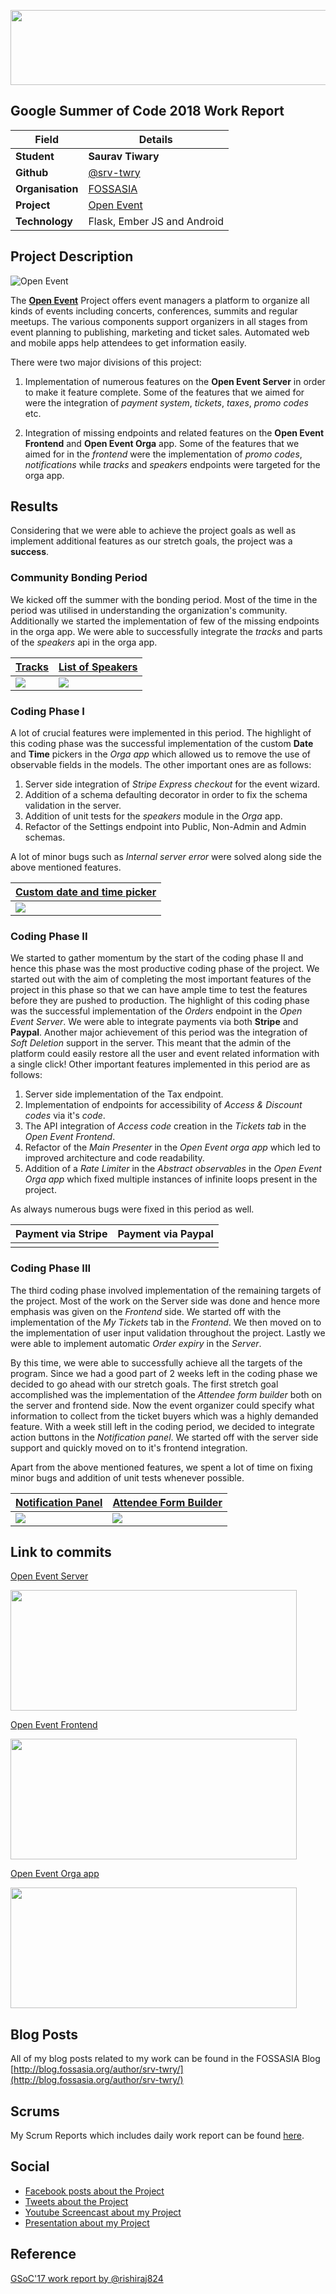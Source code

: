 
<p align="center">
  <img width="560" height="120" src="https://camo.githubusercontent.com/ed508e9c66d718f76333215a139af24f8bb8fa8d/68747470733a2f2f6d75736573636f72652e6f72672f73697465732f6d75736573636f72652e6f72672f66696c65732f4361707475726525323064253237652543432538316372616e253230323031362d30332d303125323030392e34382e31315f302e706e67">
</p>

## Google Summer of Code 2018 Work Report 

| Field | Details |
| --- | --- |
| **Student** | **Saurav Tiwary** |
| **Github** | [@srv-twry](http://github.com/srv-twry)  |
| **Organisation**  | [FOSSASIA](http://fossasia.org)  |
| **Project** | [Open Event](https://summerofcode.withgoogle.com/projects/#5905844613414912) |  
| **Technology** | Flask, Ember JS and Android |

## Project Description
![Open Event](https://camo.githubusercontent.com/6386234d12db1b6710ddaadc83cafd94b7a16299/68747470733a2f2f73746f726167652e676f6f676c65617069732e636f6d2f6576656e747961792e636f6d2f6173736574732f6272616e64696e672f626173655f6272616e64696e672e706e67)

The  **[Open Event](https://github.com/fossasia/open-event)**  Project offers event managers a platform to organize all kinds of events including concerts, conferences, summits and regular meetups. The various components support organizers in all stages from event planning to publishing, marketing and ticket sales. Automated web and mobile apps help attendees to get information easily.

There were two major divisions of this project:
1. Implementation of numerous features on the **Open Event Server** in order to make it feature complete. Some of the features that we aimed for were the integration of *payment system*, *tickets*, *taxes*, *promo codes* etc. 

2. Integration of missing endpoints and related features on the **Open Event Frontend** and **Open Event Orga** app. Some of the features that we aimed for in the *frontend* were the implementation of *promo codes*, *notifications* while *tracks* and *speakers* endpoints were targeted for the orga app.

## Results

Considering that we were able to achieve the project goals as well as implement additional features as our stretch goals, the project was a **success**.

### Community Bonding Period
We kicked off the summer with the bonding period. Most of the time in the period was utilised in understanding the organization's community. Additionally we started the implementation of few of the missing endpoints in the orga app. We were able to successfully integrate the *tracks* and parts of the *speakers* api in the orga app.

| [Tracks](https://github.com/fossasia/open-event-orga-app/issues/870) | [List of Speakers](https://github.com/fossasia/open-event-orga-app/pull/926) 
| --- | --- |
| <img src="https://i.imgur.com/HgVob1U.png"/> | <img src="https://user-images.githubusercontent.com/21277837/39904192-5513fb18-54f4-11e8-8606-0fe04ad742eb.png" /> 

### Coding Phase I

A lot of crucial features were implemented in this period. The highlight of this coding phase was the successful implementation of the custom **Date** and **Time** pickers in the *Orga app* which allowed us to remove the use of observable fields in the models. The other important ones are as follows:
1. Server side integration of *Stripe Express checkout* for the event wizard.
2. Addition of a schema defaulting decorator in order to fix the schema validation in the server.
3. Addition of unit tests for the *speakers* module in the *Orga* app.
4. Refactor of the Settings endpoint into Public, Non-Admin and Admin schemas.

A lot of minor bugs such as *Internal server error* were solved along side the above mentioned features.

| [Custom date and time picker](https://github.com/fossasia/open-event-orga-app/pull/932) |  
| --- |
| <img src="https://i.imgur.com/cMGcCed.png"/> |

### Coding Phase II

We started to gather momentum by the start of the coding phase II and hence this phase was the most productive coding phase of the project. We started out with the aim of completing the most important features of the project in this phase so that we can have ample time to test the features before they are pushed to production. The highlight of this coding phase was the successful implementation of the *Orders* endpoint in the *Open Event Server*. We were able to integrate payments via both **Stripe** and **Paypal**. Another major achievement of this period was the integration of *Soft Deletion* support in the server. This meant that the admin of the platform could easily restore all the user and event related information with a single click!
Other important features implemented in this period are as follows:
1. Server side implementation of the Tax endpoint.
2. Implementation of endpoints for accessibility of *Access & Discount codes* via it's *code*.
3. The API integration of *Access code* creation in the *Tickets tab* in the *Open Event Frontend*.
4. Refactor of the *Main Presenter* in the *Open Event orga app* which led to improved architecture and code readability.
5. Addition of a *Rate Limiter* in the *Abstract observables* in the *Open Event Orga app* which fixed multiple instances of infinite loops present in the project.

As always numerous bugs were fixed in this period as well.

| Payment via Stripe | Payment via Paypal | 
| --- | --- |
| <img src=""/> | <img src="" />

### Coding Phase III
The third coding phase involved implementation of the remaining targets of the project. Most of the work on the Server side was done and hence more emphasis was given on the *Frontend* side. We started off with the implementation of the *My Tickets* tab in the *Frontend*. We then moved  on to the implementation of user input validation throughout the project. Lastly we were able to implement automatic *Order expiry* in the *Server*.

By this time, we were able to successfully achieve all the targets of the program. Since we had a good part of 2 weeks left in the coding phase we decided to go ahead with our stretch goals. The first stretch goal accomplished was the implementation of the *Attendee form builder* both on the server and frontend side. Now the event organizer could specify what information to collect from the ticket buyers which was a highly demanded feature. With a week still left in the coding period, we decided to integrate action buttons in the *Notification panel*. We started off with the server side support and quickly moved on to it's frontend integration.

Apart from the above mentioned features, we spent a lot of time on fixing minor bugs and addition of unit tests whenever possible.

| [Notification Panel](https://github.com/fossasia/open-event-frontend/issues/1112) | [Attendee Form Builder](https://github.com/fossasia/open-event-frontend/issues/1112) | 
| --- | --- |
| <img src="https://i.imgur.com/9Lmyk7N.png"/> | <img src="https://i.imgur.com/BMB3Epd.png" /> 

## Link to commits

[Open Event Server](https://github.com/fossasia/open-event-server/commits?author=srv-twry)

<p align="left">
  <img width="458" height="193" src="https://i.imgur.com/hxbObJZ.png">
</p>

[Open Event Frontend](https://github.com/fossasia/open-event-frontend/commits?author=srv-twry)

<p align="left">
  <img width="458" height="193" src="https://i.imgur.com/pMowm3Z.png">
</p>


[Open Event Orga app](https://github.com/fossasia/open-event-orga-app/commits?author=srv-twry)

<p align="left">
  <img width="458" height="193" src="https://i.imgur.com/UfR86Zx.png">
</p>


## Blog Posts

All of my blog posts related to my work can be found in the FOSSASIA Blog [http://blog.fossasia.org/author/srv-twry/](http://blog.fossasia.org/author/srv-twry/)

## Scrums

My Scrum Reports which includes daily work report can be found [here](https://groups.google.com/forum/#!searchin/open-event/Saurav$20Tiwary%7Csort:relevance).

## Social
* [Facebook posts about the Project](https://www.facebook.com/search/str/fossasia/keywords_blended_posts?filters_rp_author=%7B%22name%22%3A%22author_me%22%2C%22args%22%3A%22%22%7D)
* [Tweets about the Project](https://twitter.com/search?l=en&q=from%3Asrv_twry%20%40fossasia&src=typd&lang=en-gb) 
* [Youtube Screencast about my Project]()
* [Presentation about my Project]()

## Reference
[GSoC'17 work report by @rishiraj824](https://gist.github.com/rishiraj824/2d0a4848d863a148c61d03bf487ee88d)

